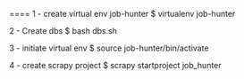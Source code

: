 
====
1 - create virtual env job-hunter
$ virtualenv job-hunter

2 - Create dbs
$ bash dbs.sh

3 - initiate virtual env
$ source job-hunter/bin/activate

4 - create scrapy project
$ scrapy startproject job_hunter

